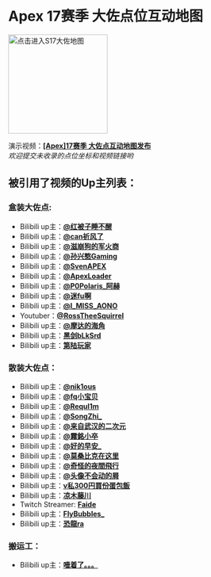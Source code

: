 # **Apex 17赛季 大佐点位互动地图**  

<a href="https://xunfengawa.github.io">
    <img border="0" src="./images/cover.png"
        alt="点击进入S17大佐地图"
        width="200"
        height="200"
    >
</a>

演示视频：[**[Apex]17赛季 大佐点互动地图发布**](https://www.bilibili.com/video/BV1So4y1T7BJ/)  
*欢迎提交未收录的点位坐标和视频链接哟*  
## 被引用了视频的Up主列表：  
### 盒装大佐点:
- Bilibili up主：[**@红被子睡不醒**](https://space.bilibili.com/2682013)  
- Bilibili up主：[**@can祈风了**](https://space.bilibili.com/508941740)  
- Bilibili up主：[**@滋崩狗的军火商**](https://space.bilibili.com/315308990)  
- Bilibili up主：[**@孙兴憨Gaming**](https://space.bilibili.com/30970935)  
- Bilibili up主：[**@SvenAPEX**](https://space.bilibili.com/30790219)  
- Bilibili up主：[**@ApexLoader**](https://space.bilibili.com/177789726)  
- Bilibili up主：[**@P0Polaris_阿赫**](https://space.bilibili.com/12597648)  
- Bilibili up主：[**@迷fu啊**](https://space.bilibili.com/255938263)  
- Bilibili up主：[**@I_MISS_AONO**](https://space.bilibili.com/475671668)  
- Youtuber：[**@RossTheeSquirrel**](https://www.youtube.com/@RossTheeSquirrel)  
- Bilibili up主：[**@摩达的海角**](https://space.bilibili.com/26566241)  
- Bilibili up主：[**黑剑bLkSrd**](https://space.bilibili.com/438598012)  
- Bilibili up主：[**第陆玩家**](https://space.bilibili.com/13178145)  

### 散装大佐点：
- Bilibili up主：[**@nik1ous**](https://space.bilibili.com/1714733409)  
- Bilibili up主：[**@fq小宝贝**](https://space.bilibili.com/398841118)  
- Bilibili up主：[**@RequI1m**](https://space.bilibili.com/294158893)  
- Bilibili up主：[**@SongZhi_**](https://space.bilibili.com/23782838)  
- Bilibili up主：[**@来自武汉的二次元**](https://space.bilibili.com/490299372)  
- Bilibili up主：[**@霧銘小卒**](https://space.bilibili.com/270850510)  
- Bilibili up主：[**@好的早安_**](https://space.bilibili.com/503995481)  
- Bilibili up主：[**@莫桑比克在这里**](https://space.bilibili.com/361380491)  
- Bilibili up主：[**@奇怪的夜間飛行**](https://space.bilibili.com/760067)  
- Bilibili up主：[**@头像不会动的屑**](https://space.bilibili.com/150983209)  
- Bilibili up主：[**v私300円買份蛋包飯**](https://space.bilibili.com/225318970)  
- Bilibili up主：[**凉木藤川**](https://space.bilibili.com/1298493798)  
- Twitch Streamer: [**Faide**](https://www.twitch.tv/faide)  
- Bilibili up主：[**FlyBubbles_**](https://space.bilibili.com/325690872)  
- Bilibili up主：[**恐龍ra**](https://space.bilibili.com/514846197)  

### 搬运工：
 - Bilibili up主：[**噎着了。。。**](https://space.bilibili.com/1839912)  
